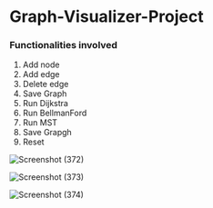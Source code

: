 # Graph-Visualizer-Project
### Functionalities involved
1. Add node
2. Add edge
3. Delete edge
4. Save Graph
5. Run Dijkstra
6. Run BellmanFord
7. Run MST
8. Save Grapgh
9. Reset
   
![Screenshot (372)](https://github.com/user-attachments/assets/ed77194d-65fa-4536-b5f2-c3928570e386)  



![Screenshot (373)](https://github.com/user-attachments/assets/0a287747-7ea4-4eef-abb9-8ac180142aec)



![Screenshot (374)](https://github.com/user-attachments/assets/708b0497-fbea-48d2-a89e-2403e905ebd3)

